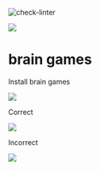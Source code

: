 ![check-linter](https://github.com/k3kan/php-project-lvl1/workflows/check-linter/badge.svg)

<a href="https://codeclimate.com/github/k3kan/php-project-lvl1/maintainability"><img src="https://api.codeclimate.com/v1/badges/5b0c2148ed530abb9d2f/maintainability" /></a>

# brain games


Install brain games


<a href="https://asciinema.org/a/3kQciJXDh2REkTtWdRzbWwE1C" target="_blank"><img src="https://asciinema.org/a/3kQciJXDh2REkTtWdRzbWwE1C.svg" /></a>


Correct 

<a href="https://asciinema.org/a/ebrEuLQ04RXMQyR7NlW4vqEQ3" target="_blank"><img src="https://asciinema.org/a/ebrEuLQ04RXMQyR7NlW4vqEQ3.svg" /></a>

Incorrect

<a href="https://asciinema.org/a/3kQciJXDh2REkTtWdRzbWwE1C" target="_blank"><img src="https://asciinema.org/a/3kQciJXDh2REkTtWdRzbWwE1C.svg" /></a>

